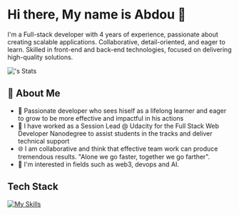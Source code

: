 # Hi there, My name is Abdou 👋

I'm a Full-stack developer with 4 years of experience, passionate about creating scalable applications. 
Collaborative, detail-oriented, and eager to learn. 
Skilled in front-end and back-end technologies, focused on delivering high-quality solutions.

![<username>'s Stats](https://github-readme-stats.vercel.app/api?username=abduRahman49&theme=vue-dark&show_icons=true&hide_border=true&count_private=true)

## 🚀 About Me
- 📕 Passionate developer who sees hiself as a lifelong learner and eager to grow to be more effective and impactful in his actions
- 🎯 I have worked as a Session Lead @ Udacity for the Full Stack Web Developer Nanodegree to assist students in the tracks and deliver technical support
- 🌐 I am collaborative and think that effective team work can produce tremendous results. "Alone we go faster, together we go farther".
- 🔭 I'm interested in fields such as web3, devops and AI.

## Tech Stack
[![My Skills](https://skillicons.dev/icons?i=js,html,css,wasm)](https://skillicons.dev)
